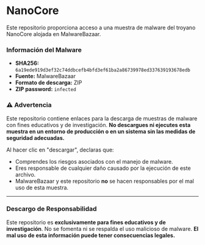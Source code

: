 # NanoCore

Este repositorio proporciona acceso a una muestra de malware del troyano NanoCore alojada en MalwareBazaar.

### Información del Malware

- **SHA256:** `6a19ede919d3ef32c74ddbcefb4bfd3ef61ba2a86739978ed337639193678edb`
- **Fuente:** MalwareBazaar
- **Formato de descarga:** ZIP
- **ZIP password:** `infected`

### ⚠️ Advertencia

Este repositorio contiene enlaces para la descarga de muestras de malware con fines educativos y de investigación. **No descargues ni ejecutes esta muestra en un entorno de producción o en un sistema sin las medidas de seguridad adecuadas.**

Al hacer clic en "descargar", declaras que:
- Comprendes los riesgos asociados con el manejo de malware.
- Eres responsable de cualquier daño causado por la ejecución de este archivo.
- MalwareBazaar y este repositorio **no** se hacen responsables por el mal uso de esta muestra.

---

### Descargo de Responsabilidad

Este repositorio es **exclusivamente para fines educativos y de investigación**. No se fomenta ni se respalda el uso malicioso de malware. **El mal uso de esta información puede tener consecuencias legales.**


